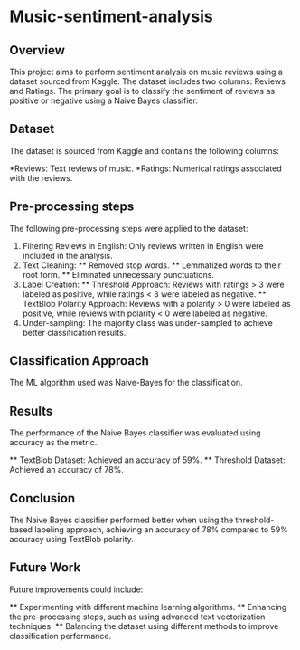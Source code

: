 # Music-sentiment-analysis

## Overview
This project aims to perform sentiment analysis on music reviews using a dataset sourced from Kaggle. The dataset includes two columns: Reviews and Ratings. The primary goal is to classify the sentiment of reviews as positive or negative using a Naive Bayes classifier.

## Dataset
The dataset is sourced from Kaggle and contains the following columns:

*Reviews: Text reviews of music.
*Ratings: Numerical ratings associated with the reviews.

## Pre-processing steps
The following pre-processing steps were applied to the dataset:

1. Filtering Reviews in English: Only reviews written in English were included in the analysis.
2. Text Cleaning:
** Removed stop words.
** Lemmatized words to their root form.
** Eliminated unnecessary punctuations.
3. Label Creation:
** Threshold Approach: Reviews with ratings > 3 were labeled as positive, while ratings < 3 were labeled as negative.
** TextBlob Polarity Approach: Reviews with a polarity > 0 were labeled as positive, while reviews with polarity < 0 were labeled as negative.
4. Under-sampling: The majority class was under-sampled to achieve better classification results.

## Classification Approach
The ML algorithm used was Naive-Bayes for the classification.

## Results
The performance of the Naive Bayes classifier was evaluated using accuracy as the metric.

** TextBlob Dataset: Achieved an accuracy of 59%.
** Threshold Dataset: Achieved an accuracy of 78%.

## Conclusion
The Naive Bayes classifier performed better when using the threshold-based labeling approach, achieving an accuracy of 78% compared to 59% accuracy using TextBlob polarity.

## Future Work
Future improvements could include:

** Experimenting with different machine learning algorithms.
** Enhancing the pre-processing steps, such as using advanced text vectorization techniques.
** Balancing the dataset using different methods to improve classification performance.
